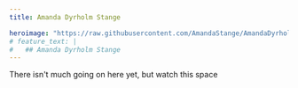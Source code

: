 ```yaml
---
title: Amanda Dyrholm Stange

heroimage: "https://raw.githubusercontent.com/AmandaStange/AmandaDyrholmStange/main/_figures/cell0005.png" #https://raw.githubusercontent.com/AmandaStange/AmandaDyrholmStange/feature_image: "https://raw.githubusercontent.com/AmandaStange/AmandaDyrholmStange/main/_figures/cell0005.png" #https://raw.githubusercontent.com/AmandaStange/AmandaDyrholmStange/main/_figures/cell0005.png
# feature_text: |
#   ## Amanda Dyrholm Stange
---
```


There isn't much going on here yet, but watch this space
